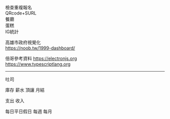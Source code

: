 檢查重複報名  
QRcode+SURL  
餐廳  
蛋糕  
IG統計

高雄市政府視覺化  
https://noob.tw/1999-dashboard/  


倍哥參考資料
https://electronjs.org  
https://www.typescriptlang.org  


---
吐司

庫存
薪水
頂讓
月結

支出
收入

每日平日假日
每週
每月
